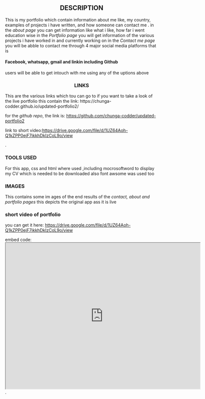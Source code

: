 
<h2 style="text-align:center">DESCRIPTION</h2>
This is my portfolio which contain information about me like,
my country, examples of projects i have written, and how someone can contact me .
in the <i>about page</i> you can get information like what i like, how far i went education wise
in the <i>Portfolio page</i> you will get information of the various projects i have worked in and currently working on
in the <i>Contact me page</i> you will be abble to contact me through 4 major social media platforms that is 
<h4>Facebook, whatsapp, gmail and linkin including Github </h4>
users will be able to get intouch with me using any of the uptions above

<h3 style="text-align:center">LINKS</h3>
This are the various links which tou can go to if you want to take a look of the live portfolio
this contain the link: 
https://chunga-codder.github.io/updated-portfolio2/

for the <i>github repo</i>, the link is:
https://github.com/chunga-codder/updated-portfolio2 


link to short video:https://drive.google.com/file/d/1UZ64Aoh-Q1kZPP0ejF7ikkhDkIzCoL9o/view

.


<h3>TOOLS USED</h3>
For this app, css and html where used ,including mocrosoftword to display my CV which is needed to be downloaded 
also font awsome was used too

<h3>IMAGES</h3>

This contains some im ages of the end results of the <i>contact, about and portfolio pages</i>
this depicts the original app ass it is live

<h3>short video of portfolio</h3>

you can get it here:
https://drive.google.com/file/d/1UZ64Aoh-Q1kZPP0ejF7ikkhDkIzCoL9o/view

embed code: <iframe src="https://drive.google.com/file/d/1UZ64Aoh-Q1kZPP0ejF7ikkhDkIzCoL9o/preview" width="640" height="480"></iframe>
.